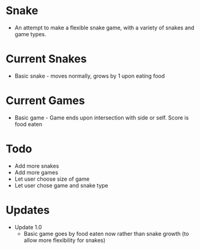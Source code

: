 # Snake
* An attempt to make a flexible snake game, with a variety of snakes and game types.

Current Snakes
===
* Basic snake - moves normally, grows by 1 upon eating food

Current Games
===
* Basic game - Game ends upon intersection with side or self. Score is food eaten


Todo
===
* Add more snakes
* Add more games
* Let user choose size of game
* Let user chose game and snake type

Updates
===
* Update 1.0
	* Basic game goes by food eaten now rather than snake growth (to allow more flexibility for snakes)



